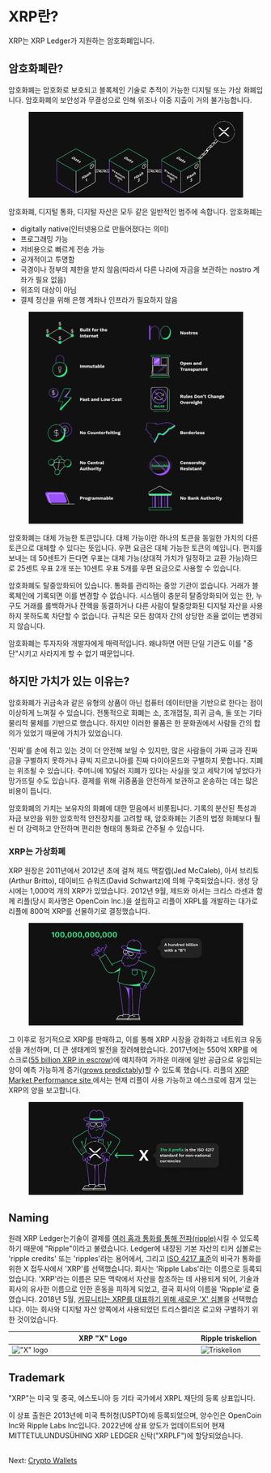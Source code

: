 # XRP란?

XRP는 XRP Ledger가 지원하는 암호화폐입니다.

&#x20;

## 암호화폐란?

암호화폐는 암호화로 보호되고 블록체인 기술로 추적이 가능한 디지털 또는 가상 화폐입니다. 암호화폐의 보안성과 무결성으로 인해 위조나 이중 지출이 거의 불가능합니다.

<figure><img src="../.gitbook/assets/image (15).png" alt=""><figcaption></figcaption></figure>

암호화폐, 디지털 통화, 디지털 자산은 모두 같은 일반적인 범주에 속합니다. 암호화폐는

* digitally native(인터넷용으로 만들어졌다는 의미)
* 프로그래밍 가능
* 저비용으로 빠르게 전송 가능
* 공개적이고 투명함
* 국경이나 정부의 제한을 받지 않음(따라서 다른 나라에 자금을 보관하는 nostro 계좌가 필요 없음)
* 위조의 대상이 아님
* 결제 정산을 위해 은행 계좌나 인프라가 필요하지 않음

<figure><img src="../.gitbook/assets/image (16).png" alt=""><figcaption></figcaption></figure>

암호화폐는 대체 가능한 토큰입니다. 대체 가능이란 하나의 토큰을 동일한 가치의 다른 토큰으로 대체할 수 있다는 뜻입니다. 우편 요금은 대체 가능한 토큰의 예입니다. 편지를 보내는 데 50센트가 든다면 우표는 대체 가능(상대적 가치가 일정하고 교환 가능)하므로 25센트 우표 2개 또는 10센트 우표 5개를 우편 요금으로 사용할 수 있습니다.

암호화폐도 탈중앙화되어 있습니다. 통화를 관리하는 중앙 기관이 없습니다. 거래가 블록체인에 기록되면 이를 변경할 수 없습니다. 시스템이 충분히 탈중앙화되어 있는 한, 누구도 거래를 롤백하거나 잔액을 동결하거나 다른 사람이 탈중앙화된 디지털 자산을 사용하지 못하도록 차단할 수 없습니다. 규칙은 모든 참여자 간의 상당한 조율 없이는 변경되지 않습니다.

암호화폐는 투자자와 개발자에게 매력적입니다. 왜냐하면 어떤 단일 기관도 이를 "중단"시키고 사라지게 할 수 없기 때문입니다.



## 하지만 가치가 있는 이유는?

암호화폐가 귀금속과 같은 유형의 상품이 아닌 컴퓨터 데이터만을 기반으로 한다는 점이 이상하게 느껴질 수 있습니다. 전통적으로 화폐는 소, 조개껍질, 희귀 금속, 돌 또는 기타 물리적 물체를 기반으로 했습니다. 하지만 이러한 물품은 한 문화권에서 사람들 간의 합의가 있었기 때문에 가치가 있었습니다.

'진짜'를 손에 쥐고 있는 것이 더 안전해 보일 수 있지만, 많은 사람들이 가짜 금과 진짜 금을 구별하지 못하거나 큐빅 지르코니아를 진짜 다이아몬드와 구별하지 못합니다. 지폐는 위조될 수 있습니다. 주머니에 10달러 지폐가 있다는 사실을 잊고 세탁기에 넣었다가 망가뜨릴 수도 있습니다. 결제를 위해 귀중품을 안전하게 보관하고 운송하는 데는 많은 비용이 듭니다.

암호화폐의 가치는 보유자의 화폐에 대한 믿음에서 비롯됩니다. 기록의 분산된 특성과 자금 보안을 위한 암호학적 안전장치를 고려할 때, 암호화폐는 기존의 법정 화폐보다 훨씬 더 강력하고 안전하며 편리한 형태의 통화로 간주될 수 있습니다.

### XRP는 가상화폐 <a href="#xrp-is-cryptocurrency" id="xrp-is-cryptocurrency"></a>

XRP 원장은 2011년에서 2012년 초에 걸쳐 제드 맥칼렙(Jed McCaleb), 아서 브리토(Arthur Britto), 데이비드 슈워츠(David Schwartz)에 의해 구축되었습니다. 생성 당시에는 1,000억 개의 XRP가 있었습니다. 2012년 9월, 제드와 아서는 크리스 라센과 함께 리플(당시 회사명은 OpenCoin Inc.)을 설립하고 리플이 XRPL를 개발하는 대가로 리플에 800억 XRP를 선물하기로 결정했습니다.

<figure><img src="../.gitbook/assets/image (18).png" alt=""><figcaption></figcaption></figure>

그 이후로 정기적으로 XRP를 판매하고, 이를 통해 XRP 시장을 강화하고 네트워크 유동성을 개선하며, 더 큰 생태계의 발전을 장려해왔습니다. 2017년에는 550억 XRP를 에스크로([55 billion XRP in escrow](https://ripple.com/insights/ripple-escrows-55-billion-xrp-for-supply-predictability/?\_\_hstc=78174987.2efa7ff4419289bab26a42d2f43d166e.1692594357676.1695706637747.1695710650965.66&\_\_hssc=78174987.3.1695710650965&\_\_hsfp=3714732116))에 예치하여 가까운 미래에 일반 공급으로 유입되는 양이 예측 가능하게 증가([grows predictably](https://ripple.com/insights/ripple-to-place-55-billion-xrp-in-escrow-to-ensure-certainty-into-total-xrp-supply/?\_\_hstc=78174987.2efa7ff4419289bab26a42d2f43d166e.1692594357676.1695706637747.1695710650965.66&\_\_hssc=78174987.3.1695710650965&\_\_hsfp=3714732116))할 수 있도록 했습니다. 리플의 [XRP Market Performance site ](https://ripple.com/xrp/?\_\_hstc=78174987.2efa7ff4419289bab26a42d2f43d166e.1692594357676.1695706637747.1695710650965.66&\_\_hssc=78174987.3.1695710650965&\_\_hsfp=3714732116)에서는 현재 리플이 사용 가능하고 에스크로에 잠겨 있는 XRP의 양을 보고합니다.

<figure><img src="../.gitbook/assets/image (19).png" alt=""><figcaption></figcaption></figure>

## Naming <a href="#naming" id="naming"></a>

원래 XRP Ledger는기술이 결제를 [여러 홉과 통화를 통해 전파(ripple)](../concepts/tokens/rippling.md)시킬 수 있도록 하기 때문에 "Ripple"이라고 불렸습니다. Ledger에 내장된 기본 자산의 티커 심볼로는 'ripple credits' 또는 'ripples'라는 용어에서, 그리고 [ISO 4217 표준](https://www.iso.org/iso-4217-currency-codes.html)의 비국가 통화를 위한 X 접두사에서 'XRP'를 선택했습니다. 회사는 'Ripple Labs'라는 이름으로 등록되었습니다. 'XRP'라는 이름은 모든 맥락에서 자산을 참조하는 데 사용되게 되어, 기술과 회사의 유사한 이름으로 인한 혼동을 피하게 되었고, 결국 회사의 이름을 'Ripple'로 줄였습니다. 2018년 5월, [커뮤니티는 XRP를 대표하기 위해 새로운 'X' 심볼](https://twitter.com/xrpsymbol/status/1006925937571713025)을 선택했습니다. 이는 회사와 디지털 자산 양쪽에서 사용되었던 트리스켈리온 로고와 구별하기 위한 것이었습니다.

<table><thead><tr><th width="359.5">XRP "X" Logo</th><th>Ripple triskelion</th></tr></thead><tbody><tr><td><img src="https://xrpl.org/assets/img/xrp-x-logo.png" alt="&#x22;X&#x22; logo"></td><td><img src="https://xrpl.org/img/ripple-triskelion.png" alt="Triskelion"></td></tr></tbody></table>

## Trademark <a href="#trademark" id="trademark"></a>

"XRP"는 미국 및 중국, 에스토니아 등 기타 국가에서 XRPL 재단의 등록 상표입니다.

이 상표 출원은 2013년에 미국 특허청(USPTO)에 등록되었으며, 양수인은 OpenCoin Inc와 Ripple Labs Inc입니다. 2022년에 상표 양도가 업데이트되어 현재 MITTETULUNDUSÜHING XRP LEDGER 신탁("XRPLF")에 할당되었습니다.

\
Next: [Crypto Wallets](https://xrpl.org/crypto-wallets.html)
